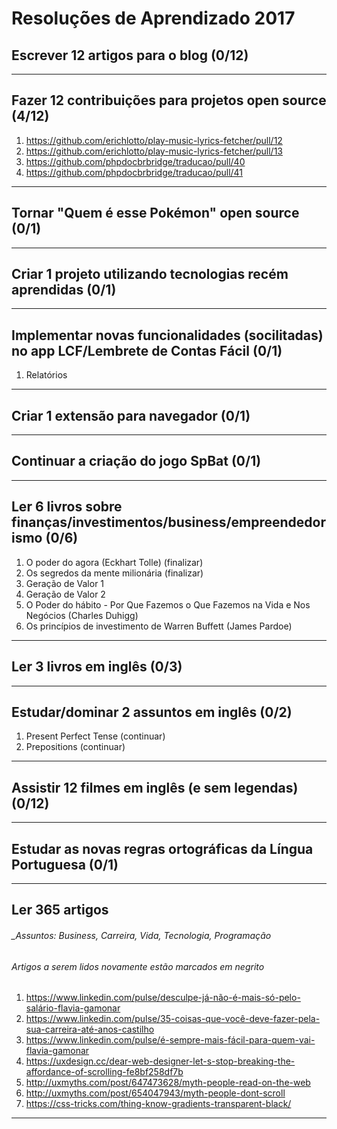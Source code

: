 # Resoluções de Aprendizado 2017


## Escrever 12 artigos para o blog (0/12)

-------------------


## Fazer 12 contribuições para projetos open source (4/12)
1. https://github.com/erichlotto/play-music-lyrics-fetcher/pull/12
2. https://github.com/erichlotto/play-music-lyrics-fetcher/pull/13
3. https://github.com/phpdocbrbridge/traducao/pull/40
4. https://github.com/phpdocbrbridge/traducao/pull/41

-------------------


## Tornar "Quem é esse Pokémon" open source (0/1)

-------------------


## Criar 1 projeto utilizando tecnologias recém aprendidas (0/1)

-------------------


## Implementar novas funcionalidades (socilitadas) no app LCF/Lembrete de Contas Fácil (0/1)
1. Relatórios

-------------------


## Criar 1 extensão para navegador (0/1)

-------------------


## Continuar a criação do jogo SpBat (0/1)

-------------------


## Ler 6 livros sobre finanças/investimentos/business/empreendedorismo (0/6)
1. O poder do agora (Eckhart Tolle) (finalizar)
2. Os segredos da mente milionária (finalizar)
3. Geração de Valor 1
4. Geração de Valor 2
5. O Poder do hábito - Por Que Fazemos o Que Fazemos na Vida e Nos Negócios (Charles Duhigg)
6. Os princípios de investimento de Warren Buffett (James Pardoe)

-------------------


## Ler 3 livros em inglês (0/3)

-------------------


## Estudar/dominar 2 assuntos em inglês (0/2)
1. Present Perfect Tense (continuar)
2. Prepositions (continuar)

-------------------


## Assistir 12 filmes em inglês (e sem legendas) (0/12)

-------------------


## Estudar as novas regras ortográficas da Língua Portuguesa (0/1)

-------------------


## Ler 365 artigos
###### _Assuntos: Business, Carreira, Vida, Tecnologia, Programação
###### _Artigos a serem lidos novamente estão marcados em negrito_

1. https://www.linkedin.com/pulse/desculpe-já-não-é-mais-só-pelo-salário-flavia-gamonar
2. https://www.linkedin.com/pulse/35-coisas-que-você-deve-fazer-pela-sua-carreira-até-anos-castilho
3. https://www.linkedin.com/pulse/é-sempre-mais-fácil-para-quem-vai-flavia-gamonar
4. https://uxdesign.cc/dear-web-designer-let-s-stop-breaking-the-affordance-of-scrolling-fe8bf258df7b
5. http://uxmyths.com/post/647473628/myth-people-read-on-the-web
6. http://uxmyths.com/post/654047943/myth-people-dont-scroll
7. https://css-tricks.com/thing-know-gradients-transparent-black/

-------------------
